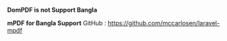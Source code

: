 __DomPDF is not Support Bangla__

__mPDF for Bangla Support__
GitHub : https://github.com/mccarlosen/laravel-mpdf
